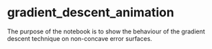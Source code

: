 # gradient_descent_animation
The purpose of the notebook is to show the behaviour of the gradient descent technique on non-concave error surfaces.
